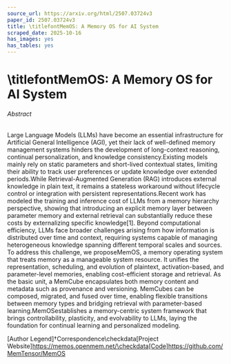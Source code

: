 ```yaml
---
source_url: https://arxiv.org/html/2507.03724v3
paper_id: 2507.03724v3
title: \titlefontMemOS: A Memory OS for AI System
scraped_date: 2025-10-16
has_images: yes
has_tables: yes
---
```


# \titlefontMemOS: A Memory OS for AI System

###### Abstract

Large Language Models (LLMs) have become an essential infrastructure for Artificial General Intelligence (AGI), yet their lack of well-defined memory management systems hinders the development of long-context reasoning, continual personalization, and knowledge consistency.Existing models mainly rely on static parameters and short-lived contextual states, limiting their ability to track user preferences or update knowledge over extended periods.While Retrieval-Augmented Generation (RAG) introduces external knowledge in plain text, it remains a stateless workaround without lifecycle control or integration with persistent representations.Recent work has modeled the training and inference cost of LLMs from a memory hierarchy perspective, showing that introducing an explicit memory layer between parameter memory and external retrieval can substantially reduce these costs by externalizing specific knowledge[1]. Beyond computational efficiency, LLMs face broader challenges arising from how information is distributed over time and context, requiring systems capable of managing heterogeneous knowledge spanning different temporal scales and sources. To address this challenge, we proposeMemOS, a memory operating system that treats memory as a manageable system resource. It unifies the representation, scheduling, and evolution of plaintext, activation-based, and parameter-level memories, enabling cost-efficient storage and retrieval. As the basic unit, a MemCube encapsulates both memory content and metadata such as provenance and versioning. MemCubes can be composed, migrated, and fused over time, enabling flexible transitions between memory types and bridging retrieval with parameter-based learning.MemOSestablishes a memory-centric system framework that brings controllability, plasticity, and evolvability to LLMs, laying the foundation for continual learning and personalized modeling.

[Author Legend]†Correspondence\checkdata[Project Website]https://memos.openmem.net/\checkdata[Code]https://github.com/MemTensor/MemOS